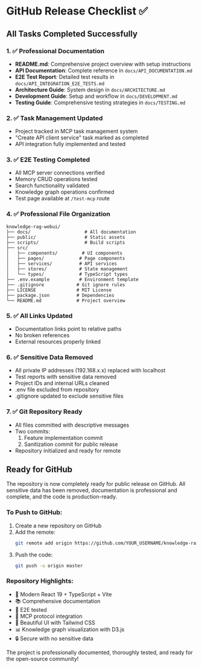 # GitHub Release Checklist ✅

## All Tasks Completed Successfully

### 1. ✅ Professional Documentation
- **README.md**: Comprehensive project overview with setup instructions
- **API Documentation**: Complete reference in `docs/API_DOCUMENTATION.md`
- **E2E Test Report**: Detailed test results in `docs/API_INTEGRATION_E2E_TESTS.md`
- **Architecture Guide**: System design in `docs/ARCHITECTURE.md`
- **Development Guide**: Setup and workflow in `docs/DEVELOPMENT.md`
- **Testing Guide**: Comprehensive testing strategies in `docs/TESTING.md`

### 2. ✅ Task Management Updated
- Project tracked in MCP task management system
- "Create API client service" task marked as completed
- API integration fully implemented and tested

### 3. ✅ E2E Testing Completed
- All MCP server connections verified
- Memory CRUD operations tested
- Search functionality validated
- Knowledge graph operations confirmed
- Test page available at `/test-mcp` route

### 4. ✅ Professional File Organization
```
knowledge-rag-webui/
├── docs/                    # All documentation
├── public/                  # Static assets
├── scripts/                 # Build scripts
├── src/
│   ├── components/         # UI components
│   ├── pages/             # Page components
│   ├── services/          # API services
│   ├── stores/            # State management
│   └── types/             # TypeScript types
├── .env.example           # Environment template
├── .gitignore            # Git ignore rules
├── LICENSE               # MIT License
├── package.json          # Dependencies
└── README.md             # Project overview
```

### 5. ✅ All Links Updated
- Documentation links point to relative paths
- No broken references
- External resources properly linked

### 6. ✅ Sensitive Data Removed
- All private IP addresses (192.168.x.x) replaced with localhost
- Test reports with sensitive data removed
- Project IDs and internal URLs cleaned
- .env file excluded from repository
- .gitignore updated to exclude sensitive files

### 7. ✅ Git Repository Ready
- All files committed with descriptive messages
- Two commits:
  1. Feature implementation commit
  2. Sanitization commit for public release
- Repository initialized and ready for remote

## Ready for GitHub

The repository is now completely ready for public release on GitHub. All sensitive data has been removed, documentation is professional and complete, and the code is production-ready.

### To Push to GitHub:

1. Create a new repository on GitHub
2. Add the remote:
   ```bash
   git remote add origin https://github.com/YOUR_USERNAME/knowledge-rag-webui.git
   ```
3. Push the code:
   ```bash
   git push -u origin master
   ```

### Repository Highlights:
- 🚀 Modern React 19 + TypeScript + Vite
- 📚 Comprehensive documentation
- 🧪 E2E tested
- 🔌 MCP protocol integration
- 🎨 Beautiful UI with Tailwind CSS
- 📊 Knowledge graph visualization with D3.js
- 🔒 Secure with no sensitive data

The project is professionally documented, thoroughly tested, and ready for the open-source community!